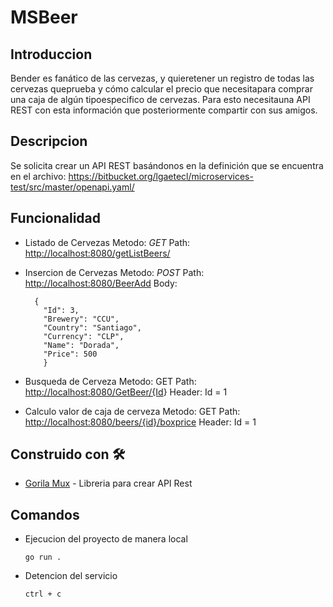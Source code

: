 # MSBeer

## Introduccion

Bender es fanático de las cervezas, y quieretener un registro de todas las cervezas queprueba y cómo calcular el precio que necesitapara comprar una caja de algún tipoespecifico de cervezas. Para esto necesitauna API REST con esta información que posteriormente compartir con sus amigos.

## Descripcion

Se solicita crear un API REST basándonos en la definición que se encuentra en el archivo: <https://bitbucket.org/lgaetecl/microservices-test/src/master/openapi.yaml/>

## Funcionalidad

- Listado de Cervezas
    Metodo: _GET_
    Path: <http://localhost:8080/getListBeers/>

- Insercion de Cervezas
    Metodo: _POST_
    Path: <http://localhost:8080/BeerAdd>
    Body:

    ```
      {
        "Id": 3,
        "Brewery": "CCU",
        "Country": "Santiago",
        "Currency": "CLP",
        "Name": "Dorada",
        "Price": 500
        }
    ```

- Busqueda de Cerveza
    Metodo: GET
    Path: <http://localhost:8080/GetBeer/{Id>}
    Header: Id = 1

- Calculo valor de caja de cerveza
    Metodo: GET
    Path: <http://localhost:8080/beers/{id}/boxprice>
    Header: Id = 1

## Construido con 🛠️

- [Gorila Mux](https://github.com/gorilla/mux) - Libreria para crear API Rest

## Comandos

- Ejecucion del proyecto de manera local

    ```
    go run .
    ```

- Detencion del servicio

    ```
    ctrl + c 
    ```